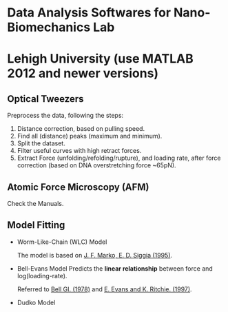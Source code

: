 # Data Analysis Softwares for Nano-Biomechanics Lab
# Lehigh University (use MATLAB 2012 and newer versions)
## Optical Tweezers
Preprocess the data, following the steps:
1. Distance correction, based on pulling speed.
2. Find all (distance) peaks (maximum and minimum).
3. Split the dataset.
4. Filter useful curves with high retract forces.
5. Extract Force (unfolding/refolding/rupture), and loading rate, after force correction (based on DNA overstretching force ~65pN).

## Atomic Force Microscopy (AFM)
Check the Manuals.

## Model Fitting
- Worm-Like-Chain (WLC) Model

  The model is based on [J. F. Marko, E. D. Siggia (1995)](http://www.physics.rockefeller.edu/siggia/Publications/1990-9_files/markoMacromol1995.pdf).

- Bell-Evans Model
  Predicts the **linear relationship** between force and log(loading-rate).

  Referred to [Bell GI. (1978)](https://www.ncbi.nlm.nih.gov/pubmed/347575) and [E. Evans and K. Ritchie. (1997)](https://www.ncbi.nlm.nih.gov/pmc/articles/PMC1184350/).

- Dudko Model
